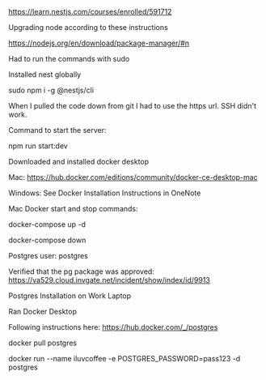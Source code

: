 https://learn.nestjs.com/courses/enrolled/591712

Upgrading node according to these instructions

https://nodejs.org/en/download/package-manager/#n

Had to run the commands with sudo

Installed nest globally

sudo npm i -g @nestjs/cli

When I pulled the code down from git I had to use the https url. SSH didn't work.

Command to start the server:

npm run start:dev

Downloaded and installed docker desktop

Mac:
https://hub.docker.com/editions/community/docker-ce-desktop-mac

Windows: 
See Docker Installation Instructions in OneNote

Mac Docker start and stop commands:

docker-compose up -d

docker-compose down

Postgres user: postgres


Verified that the pg package was approved: https://va529.cloud.invgate.net/incident/show/index/id/9913

Postgres Installation on Work Laptop

Ran Docker Desktop



Following instructions here: https://hub.docker.com/_/postgres

docker pull postgres

docker run --name iluvcoffee -e POSTGRES_PASSWORD=pass123 -d postgres
